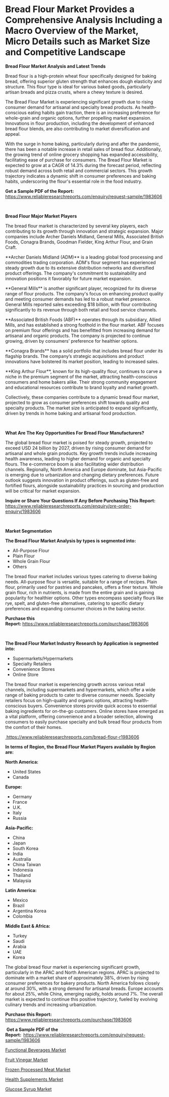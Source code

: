 <p><h1>Bread Flour Market Provides a Comprehensive Analysis Including a Macro Overview of the Market, Micro Details such as Market Size and Competitive Landscape</h1></p><p><strong>Bread Flour Market Analysis and Latest Trends</strong></p>
<p><p>Bread flour is a high-protein wheat flour specifically designed for baking bread, offering superior gluten strength that enhances dough elasticity and structure. This flour type is ideal for various baked goods, particularly artisan breads and pizza crusts, where a chewy texture is desired.</p><p>The Bread Flour Market is experiencing significant growth due to rising consumer demand for artisanal and specialty bread products. As health-conscious eating habits gain traction, there is an increasing preference for whole-grain and organic options, further propelling market expansion. Innovations in flour production, including the development of enhanced bread flour blends, are also contributing to market diversification and appeal. </p><p>With the surge in home baking, particularly during and after the pandemic, there has been a notable increase in retail sales of bread flour. Additionally, the growing trend of online grocery shopping has expanded accessibility, facilitating ease of purchase for consumers. The Bread Flour Market is expected to grow at a CAGR of 14.3% during the forecast period, reflecting robust demand across both retail and commercial sectors. This growth trajectory indicates a dynamic shift in consumer preferences and baking habits, underscoring the flour's essential role in the food industry.</p></p>
<p><strong>Get a Sample PDF of the Report:&nbsp;</strong> <a href="https://www.reliableresearchreports.com/enquiry/request-sample/1983606?utm_campaign=117&utm_medium=2&utm_source=Github&utm_content=ia&utm_term=14022025&utm_id=bread-flour">https://www.reliableresearchreports.com/enquiry/request-sample/1983606</a></p>
<p>&nbsp;</p>
<p><strong>Bread Flour Major Market Players</strong></p>
<p><p>The bread flour market is characterized by several key players, each contributing to its growth through innovation and strategic expansion. Major companies include Archer Daniels Midland, General Mills, Associated British Foods, Conagra Brands, Goodman Fielder, King Arthur Flour, and Grain Craft.</p><p>**Archer Daniels Midland (ADM)** is a leading global food processing and commodities trading corporation. ADM's flour segment has experienced steady growth due to its extensive distribution networks and diversified product offerings. The company's commitment to sustainability and innovation positions it favorably for future market expansion.</p><p>**General Mills** is another significant player, recognized for its diverse range of flour products. The company's focus on enhancing product quality and meeting consumer demands has led to a robust market presence. General Mills reported sales exceeding $18 billion, with flour contributing significantly to its revenue through both retail and food service channels.</p><p>**Associated British Foods (ABF)** operates through its subsidiary, Allied Mills, and has established a strong foothold in the flour market. ABF focuses on premium flour offerings and has benefitted from increasing demand for artisanal and organic products. The company is projected to continue growing, driven by consumers’ preference for healthier options.</p><p>**Conagra Brands** has a solid portfolio that includes bread flour under its flagship brands. The company’s strategic acquisitions and product innovations have bolstered its market position, leading to increased sales.</p><p>**King Arthur Flour**, known for its high-quality flour, continues to carve a niche in the premium segment of the market, attracting health-conscious consumers and home bakers alike. Their strong community engagement and educational resources contribute to brand loyalty and market growth.</p><p>Collectively, these companies contribute to a dynamic bread flour market, projected to grow as consumer preferences shift towards quality and specialty products. The market size is anticipated to expand significantly, driven by trends in home baking and artisanal food production.</p></p>
<p>&nbsp;</p>
<p><strong>What Are The Key Opportunities For Bread Flour Manufacturers?</strong></p>
<p><p>The global bread flour market is poised for steady growth, projected to exceed USD 24 billion by 2027, driven by rising consumer demand for artisanal and whole grain products. Key growth trends include increasing health awareness, leading to higher demand for organic and specialty flours. The e-commerce boom is also facilitating wider distribution channels. Regionally, North America and Europe dominate, but Asia-Pacific is emerging due to urbanization and changing dietary preferences. Future outlook suggests innovation in product offerings, such as gluten-free and fortified flours, alongside sustainability practices in sourcing and production will be critical for market expansion.</p></p>
<p><strong>Inquire or Share Your Questions If Any Before Purchasing This Report:</strong> <a href="https://www.reliableresearchreports.com/enquiry/pre-order-enquiry/1983606?utm_campaign=117&utm_medium=2&utm_source=Github&utm_content=ia&utm_term=14022025&utm_id=bread-flour">https://www.reliableresearchreports.com/enquiry/pre-order-enquiry/1983606</a></p>
<p>&nbsp;</p>
<p><strong>Market Segmentation</strong></p>
<p><strong>The Bread Flour Market Analysis by types is segmented into:</strong></p>
<p><ul><li>All-Purpose Flour</li><li>Plain Flour</li><li>Whole Grain Flour</li><li>Others</li></ul></p>
<p><p>The bread flour market includes various types catering to diverse baking needs. All-purpose flour is versatile, suitable for a range of recipes. Plain flour, primarily used for pastries and pancakes, offers a finer texture. Whole grain flour, rich in nutrients, is made from the entire grain and is gaining popularity for healthier options. Other types encompass specialty flours like rye, spelt, and gluten-free alternatives, catering to specific dietary preferences and expanding consumer choices in the baking sector.</p></p>
<p><strong>Purchase this Report:&nbsp;</strong><a href="https://www.reliableresearchreports.com/purchase/1983606?utm_campaign=117&utm_medium=2&utm_source=Github&utm_content=ia&utm_term=14022025&utm_id=bread-flour">https://www.reliableresearchreports.com/purchase/1983606</a></p>
<p>&nbsp;</p>
<p><strong>The Bread Flour Market Industry Research by Application is segmented into:</strong></p>
<p><ul><li>Supermarkets/Hypermarkets</li><li>Specialty Retailers</li><li>Convenience Stores</li><li>Online Store</li></ul></p>
<p><p>The bread flour market is experiencing growth across various retail channels, including supermarkets and hypermarkets, which offer a wide range of baking products to cater to diverse consumer needs. Specialty retailers focus on high-quality and organic options, attracting health-conscious buyers. Convenience stores provide quick access to essential baking ingredients for on-the-go customers. Online stores have emerged as a vital platform, offering convenience and a broader selection, allowing consumers to easily purchase specialty and bulk bread flour products from the comfort of their homes.</p></p>
<p><a href="https://www.reliableresearchreports.com/bread-flour-r1983606?utm_campaign=117&utm_medium=2&utm_source=Github&utm_content=ia&utm_term=14022025&utm_id=bread-flour">&nbsp;https://www.reliableresearchreports.com/bread-flour-r1983606</a></p>
<p><strong>In terms of Region, the Bread Flour Market Players available by Region are:</strong></p>
<p>
    <p> <strong> North America: </strong>
        <ul>
            <li>United States</li>
            <li>Canada</li>
        </ul>
        </p> 
    <p> <strong> Europe: </strong>
        <ul>
            <li>Germany</li>
            <li>France</li>
            <li>U.K.</li>
            <li>Italy</li>
            <li>Russia</li>
        </ul>
        </p> 
    <p> <strong> Asia-Pacific: </strong>
        <ul>
            <li>China</li>
            <li>Japan</li>
            <li>South Korea</li>
            <li>India</li>
            <li>Australia</li>
            <li>China Taiwan</li>
            <li>Indonesia</li>
            <li>Thailand</li>
            <li>Malaysia</li>
        </ul>
        </p> 
    <p> <strong> Latin America: </strong>
        <ul>
            <li>Mexico</li>
            <li>Brazil</li>
            <li>Argentina Korea</li>
            <li>Colombia</li>
        </ul>
        </p> 
    <p> <strong> Middle East & Africa: </strong>
        <ul>
            <li>Turkey</li>
            <li>Saudi</li>
            <li>Arabia</li>
            <li>UAE</li>
            <li>Korea</li>
        </ul>
    </p>
    </p>
<p><p>The global bread flour market is experiencing significant growth, particularly in the APAC and North American regions. APAC is projected to dominate with a market share of approximately 38%, driven by rising consumer preferences for bakery products. North America follows closely at around 30%, with a strong demand for artisanal breads. Europe accounts for about 25%, while China, emerging rapidly, holds around 7%. The overall market is expected to continue this positive trajectory, fueled by evolving culinary trends and increasing urbanization.</p></p>
<p><strong>Purchase this Report: </strong><a href="https://www.reliableresearchreports.com/purchase/1983606?utm_campaign=117&utm_medium=2&utm_source=Github&utm_content=ia&utm_term=14022025&utm_id=bread-flour">https://www.reliableresearchreports.com/purchase/1983606</a></p>
<p>&nbsp;<strong>Get a Sample PDF of the Report:&nbsp;&nbsp;</strong><a href="https://www.reliableresearchreports.com/enquiry/request-sample/1983606?utm_campaign=117&utm_medium=2&utm_source=Github&utm_content=ia&utm_term=14022025&utm_id=bread-flour">https://www.reliableresearchreports.com/enquiry/request-sample/1983606</a></p>
<p><strong></strong></p>
<p><p><a href="https://github.com/eusoffyhanty/Market-Research-Report-List-1/blob/main/functional-beverages-market.md?utm_campaign=117&utm_medium=2&utm_source=Github&utm_content=ia&utm_term=14022025&utm_id=bread-flour">Functional Beverages Market</a></p><p><a href="https://github.com/alasmyayock/Market-Research-Report-List-1/blob/main/fruit-vinegar-market.md?utm_campaign=117&utm_medium=2&utm_source=Github&utm_content=ia&utm_term=14022025&utm_id=bread-flour">Fruit Vinegar Market</a></p><p><a href="https://github.com/memorirummy/Market-Research-Report-List-1/blob/main/frozen-processed-meat-market.md?utm_campaign=117&utm_medium=2&utm_source=Github&utm_content=ia&utm_term=14022025&utm_id=bread-flour">Frozen Processed Meat Market</a></p><p><a href="https://github.com/xanaanenkaly/Market-Research-Report-List-1/blob/main/health-supplements-market.md?utm_campaign=117&utm_medium=2&utm_source=Github&utm_content=ia&utm_term=14022025&utm_id=bread-flour">Health Supplements Market</a></p><p><a href="https://github.com/phumlaaijem/Market-Research-Report-List-1/blob/main/glucose-syrup-market.md?utm_campaign=117&utm_medium=2&utm_source=Github&utm_content=ia&utm_term=14022025&utm_id=bread-flour">Glucose Syrup Market</a></p></p>